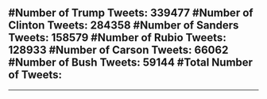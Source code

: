 #Number of Trump Tweets: 339477
#Number of Clinton Tweets: 284358
#Number of Sanders Tweets: 158579
#Number of Rubio Tweets: 128933
#Number of Carson Tweets: 66062
#Number of Bush Tweets: 59144
#Total Number of Tweets:  
---
---
